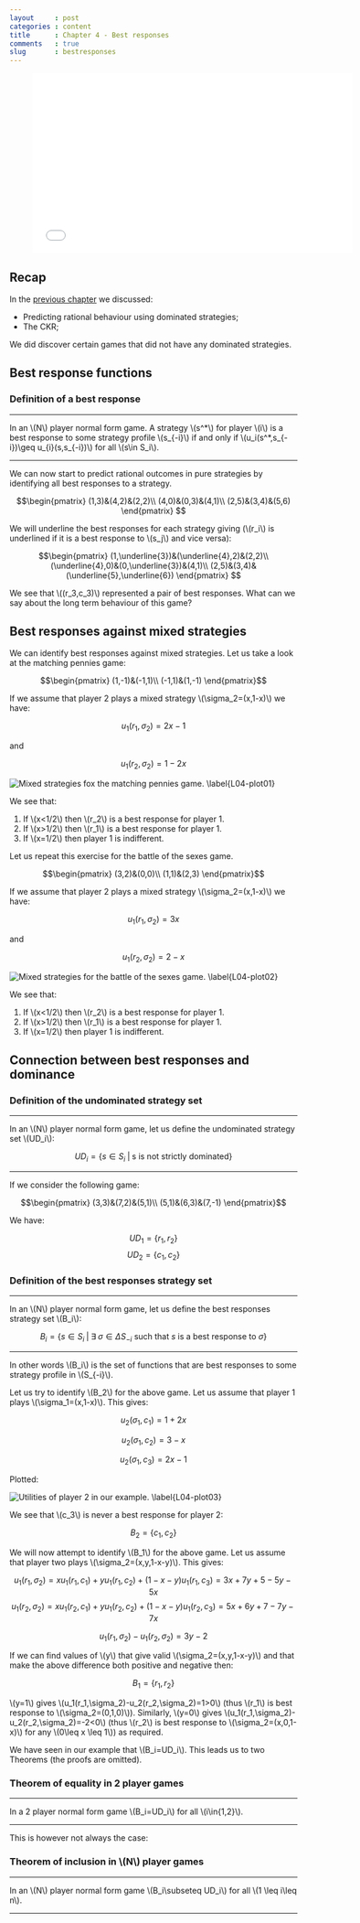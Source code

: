 ```yaml
---
layout     : post
categories : content
title      : Chapter 4 - Best responses
comments   : true
slug       : bestresponses
---
```


<div class="video">
    <figure>
    <iframe width="560" height="315" src="//www.youtube.com/embed/BQhIkE5oQhk" frameborder="0" allowfullscreen></iframe>
    </figure>
</div>

## Recap

In the [previous chapter]({{site.baseurl}}/Content/Chapter_03-Dominance) we discussed:

- Predicting rational behaviour using dominated strategies;
- The CKR;

We did discover certain games that did not have any dominated strategies.

## Best response functions

### Definition of a best response

---

In an \\(N\\) player normal form game. A strategy \\(s^\*\\) for player \\(i\\) is a best response to some strategy profile \\(s_{-i}\\) if and only if \\(u_i(s^\*,s\_{-i})\geq u\_{i}(s,s\_{-i})\\) for all \\(s\in S_i\\).

---

We can now start to predict rational outcomes in pure strategies by identifying all best responses to a strategy.

$$\begin{pmatrix}
(1,3)&(4,2)&(2,2)\\
(4,0)&(0,3)&(4,1)\\
(2,5)&(3,4)&(5,6)
\end{pmatrix}
$$

We will underline the best responses for each strategy giving (\\(r_i\\) is underlined if it is a best response to \\(s_j\\) and vice versa):

$$\begin{pmatrix}
(1,\underline{3})&(\underline{4},2)&(2,2)\\
(\underline{4},0)&(0,\underline{3})&(4,1)\\
(2,5)&(3,4)&(\underline{5},\underline{6})
\end{pmatrix}
$$

We see that \\((r_3,c_3)\\) represented a pair of best responses. What can we say about the long term behaviour of this game?

## Best responses against mixed strategies

We can identify best responses against mixed strategies. Let us take a look at the matching pennies game:

$$\begin{pmatrix}
(1,-1)&(-1,1)\\
(-1,1)&(1,-1)
\end{pmatrix}$$

If we assume that player 2 plays a mixed strategy \\(\sigma_2=(x,1-x)\\) we have:

$$u_1(r_1,\sigma_2)=2x-1$$

and

$$u_1(r_2,\sigma_2)=1-2x$$

![Mixed strategies fox the matching pennies game. \label{L04-plot01}]({{site.baseurl}}/Content/plots/L04-plot01.png)

We see that:

1. If \\(x<1/2\\) then \\(r_2\\) is a best response for player 1.
2. If \\(x>1/2\\) then \\(r_1\\) is a best response for player 1.
3. If \\(x=1/2\\) then player 1 is indifferent.

Let us repeat this exercise for the battle of the sexes game.

$$\begin{pmatrix}
(3,2)&(0,0)\\
(1,1)&(2,3)
\end{pmatrix}$$

If we assume that player 2 plays a mixed strategy \\(\sigma_2=(x,1-x)\\) we have:

$$u_1(r_1,\sigma_2)=3x$$

and

$$u_1(r_2,\sigma_2)=2-x$$

![Mixed strategies for the battle of the sexes game. \label{L04-plot02}]({{site.baseurl}}/Content/plots/L04-plot02.png)

We see that:

1. If \\(x<1/2\\) then \\(r_2\\) is a best response for player 1.
2. If \\(x>1/2\\) then \\(r_1\\) is a best response for player 1.
3. If \\(x=1/2\\) then player 1 is indifferent.

## Connection between best responses and dominance

### Definition of the undominated strategy set

---

In an \\(N\\) player normal form game, let us define the undominated strategy set \\(UD_i\\):

$$UD_i=\{s\in S_i\;|\; \text{s is not strictly dominated}\}$$

---

If we consider the following game:

$$\begin{pmatrix}
(3,3)&(7,2)&(5,1)\\
(5,1)&(6,3)&(7,-1)
\end{pmatrix}$$

We have:

$$UD_1=\{r_1,r_2\}$$
$$UD_2=\{c_1,c_2\}$$

### Definition of the best responses strategy set

---

In an \\(N\\) player normal form game, let us define the best responses strategy set \\(B_i\\):

$$B_i=\{s\in S_i\;|\; \exists\;\sigma\in\Delta S_{-i}\text{ such that }s \text{ is a best response to }\sigma\}$$

---

In other words \\(B_i\\) is the set of functions that are best responses to some strategy profile in \\(S_{-i}\\).

Let us try to identify \\(B_2\\) for the above game. Let us assume that player 1 plays \\(\sigma_1=(x,1-x)\\). This gives:

$$u_2(\sigma_1,c_1)=1+2x$$

$$u_2(\sigma_1,c_2)=3-x$$

$$u_2(\sigma_1,c_3)=2x-1$$

Plotted:

![Utilities of player 2 in our example. \label{L04-plot03}]({{site.baseurl}}/Content/plots/L04-plot03.png)

We see that \\(c_3\\) is never a best response for player 2:

$$B_2=\{c_1,c_2\}$$

We will now attempt to identify \\(B_1\\) for the above game. Let us assume that player two plays \\(\sigma_2=(x,y,1-x-y)\\). This gives:

$$u_1(r_1,\sigma_2)=xu_1(r_1,c_1)+yu_1(r_1,c_2)+(1-x-y)u_1(r_1,c_3)=3x+7y+5-5y-5x$$
$$u_1(r_2,\sigma_2)=xu_1(r_2,c_1)+yu_1(r_2,c_2)+(1-x-y)u_1(r_2,c_3)=5x+6y+7-7y-7x$$

$$u_1(r_1,\sigma_2)-u_1(r_2,\sigma_2)=3y - 2$$

If we can find values of \\(y\\) that give valid \\(\sigma_2=(x,y,1-x-y)\\) and that make the above difference both positive and negative then:

$$B_1=\{r_1,r_2\}$$

\\(y=1\\) gives \\(u_1(r_1,\sigma_2)-u_2(r_2,\sigma_2)=1>0\\) (thus \\(r_1\\) is best response to \\(\sigma_2=(0,1,0)\\)).
Similarly, \\(y=0\\) gives \\(u_1(r_1,\sigma_2)-u_2(r_2,\sigma_2)=-2<0\\) (thus \\(r_2\\) is best response to \\(\sigma_2=(x,0,1-x)\\) for any \\(0\leq x \leq 1\\)) as required.

We have seen in our example that \\(B_i=UD_i\\). This leads us to two Theorems (the proofs are omitted).

### Theorem of equality in 2 player games

---

In a 2 player normal form game \\(B_i=UD_i\\) for all \\(i\in\{1,2\}\\).

---

This is however not always the case:

### Theorem of inclusion in \\(N\\) player games

---

In an \\(N\\) player normal form game \\(B_i\subseteq UD_i\\) for all \\(1 \leq i\leq n\\).

---
